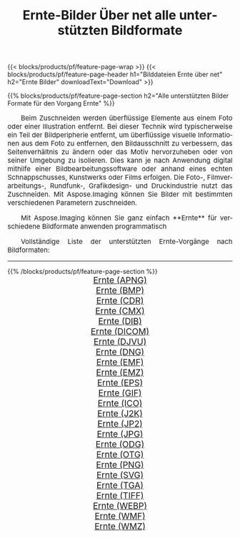 ﻿---
title: Ernte-Bilder Über net alle unterstützten Bildformate 
weight: 3920
url: /de/net/crop/ 
lang: de
langdirlevel: 2
locales: zh-hans,ja,it,ru,de,es,fr,nl,id,lt,pl,pt,vi,tr,ko,zh-hant,ar,hi,th,sv,cs,uk,he
description: Mit Aspose.Imaging können Sie ganz einfach Ernte Bilder über net
---

{{< blocks/products/pf/feature-page-wrap >}}
{{< blocks/products/pf/feature-page-header h1="Bilddateien Ernte über net" h2="Ernte Bilder" downloadText="Download" >}}


{{% blocks/products/pf/feature-page-section  h2="Alle unterstützten Bilder Formate für den Vorgang Ernte" %}}
<p align="justify" style="text-indent:2em;font-size:15px;">
Beim Zuschneiden werden überflüssige Elemente aus einem Foto oder einer Illustration entfernt. Bei dieser Technik wird typischerweise ein Teil der Bildperipherie entfernt, um überflüssige visuelle Informationen aus dem Foto zu entfernen, den Bildausschnitt zu verbessern, das Seitenverhältnis zu ändern oder das Motiv hervorzuheben oder von seiner Umgebung zu isolieren. Dies kann je nach Anwendung digital mithilfe einer Bildbearbeitungssoftware oder anhand eines echten Schnappschusses, Kunstwerks oder Films erfolgen. Die Foto-, Filmverarbeitungs-, Rundfunk-, Grafikdesign- und Druckindustrie nutzt das Zuschneiden. Mit Aspose.Imaging können Sie Bilder mit bestimmten verschiedenen Parametern zuschneiden.
</p>
<p align="justify" style="text-indent:2em;font-size:15px;">
Mit Aspose.Imaging können Sie ganz einfach **Ernte** für verschiedene Bildformate anwenden programmatisch
</p>
<p align="justify" style="text-indent:2em;font-size:15px;">
Vollständige Liste der unterstützten Ernte-Vorgänge nach Bildformaten:
</p>
<hr/>
{{% /blocks/products/pf/feature-page-section %}}
<div class="container-fluid productfamilypage bg-gray">
    <div class="convertypes bg-gray agp-content section">
        <div class="container">
		<div class="row other-converters" style="gap: 10px;font-size: 19px;text-align:center;">
		    <div class='col-md-2 other-converter remove-lp remove-rp'><a href="/imaging/de/net/crop/apng/" style="padding:15px;">Ernte (APNG)</a></div><div class='col-md-2 other-converter remove-lp remove-rp'><a href="/imaging/de/net/crop/bmp/" style="padding:15px;">Ernte (BMP)</a></div><div class='col-md-2 other-converter remove-lp remove-rp'><a href="/imaging/de/net/crop/cdr/" style="padding:15px;">Ernte (CDR)</a></div><div class='col-md-2 other-converter remove-lp remove-rp'><a href="/imaging/de/net/crop/cmx/" style="padding:15px;">Ernte (CMX)</a></div><div class='col-md-2 other-converter remove-lp remove-rp'><a href="/imaging/de/net/crop/dib/" style="padding:15px;">Ernte (DIB)</a></div><div class='col-md-2 other-converter remove-lp remove-rp'><a href="/imaging/de/net/crop/dicom/" style="padding:15px;">Ernte (DICOM)</a></div><div class='col-md-2 other-converter remove-lp remove-rp'><a href="/imaging/de/net/crop/djvu/" style="padding:15px;">Ernte (DJVU)</a></div><div class='col-md-2 other-converter remove-lp remove-rp'><a href="/imaging/de/net/crop/dng/" style="padding:15px;">Ernte (DNG)</a></div><div class='col-md-2 other-converter remove-lp remove-rp'><a href="/imaging/de/net/crop/emf/" style="padding:15px;">Ernte (EMF)</a></div><div class='col-md-2 other-converter remove-lp remove-rp'><a href="/imaging/de/net/crop/emz/" style="padding:15px;">Ernte (EMZ)</a></div><div class='col-md-2 other-converter remove-lp remove-rp'><a href="/imaging/de/net/crop/eps/" style="padding:15px;">Ernte (EPS)</a></div><div class='col-md-2 other-converter remove-lp remove-rp'><a href="/imaging/de/net/crop/gif/" style="padding:15px;">Ernte (GIF)</a></div><div class='col-md-2 other-converter remove-lp remove-rp'><a href="/imaging/de/net/crop/ico/" style="padding:15px;">Ernte (ICO)</a></div><div class='col-md-2 other-converter remove-lp remove-rp'><a href="/imaging/de/net/crop/j2k/" style="padding:15px;">Ernte (J2K)</a></div><div class='col-md-2 other-converter remove-lp remove-rp'><a href="/imaging/de/net/crop/jp2/" style="padding:15px;">Ernte (JP2)</a></div><div class='col-md-2 other-converter remove-lp remove-rp'><a href="/imaging/de/net/crop/jpg/" style="padding:15px;">Ernte (JPG)</a></div><div class='col-md-2 other-converter remove-lp remove-rp'><a href="/imaging/de/net/crop/odg/" style="padding:15px;">Ernte (ODG)</a></div><div class='col-md-2 other-converter remove-lp remove-rp'><a href="/imaging/de/net/crop/otg/" style="padding:15px;">Ernte (OTG)</a></div><div class='col-md-2 other-converter remove-lp remove-rp'><a href="/imaging/de/net/crop/png/" style="padding:15px;">Ernte (PNG)</a></div><div class='col-md-2 other-converter remove-lp remove-rp'><a href="/imaging/de/net/crop/svg/" style="padding:15px;">Ernte (SVG)</a></div><div class='col-md-2 other-converter remove-lp remove-rp'><a href="/imaging/de/net/crop/tga/" style="padding:15px;">Ernte (TGA)</a></div><div class='col-md-2 other-converter remove-lp remove-rp'><a href="/imaging/de/net/crop/tiff/" style="padding:15px;">Ernte (TIFF)</a></div><div class='col-md-2 other-converter remove-lp remove-rp'><a href="/imaging/de/net/crop/webp/" style="padding:15px;">Ernte (WEBP)</a></div><div class='col-md-2 other-converter remove-lp remove-rp'><a href="/imaging/de/net/crop/wmf/" style="padding:15px;">Ernte (WMF)</a></div><div class='col-md-2 other-converter remove-lp remove-rp'><a href="/imaging/de/net/crop/wmz/" style="padding:15px;">Ernte (WMZ)</a></div>
                </div>
        </div>
    </div>
</div>
<br/>
